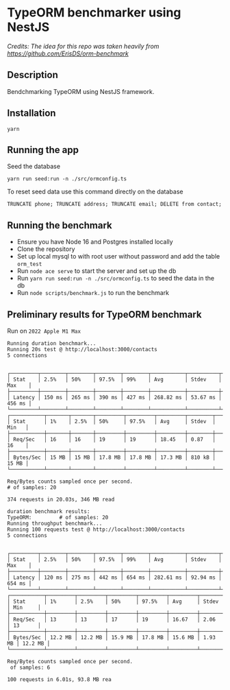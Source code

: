 # TypeORM benchmarker using NestJS
_Credits: The idea for this repo was taken heavily from https://github.com/ErisDS/orm-benchmark_

## Description
Bendchmarking TypeORM using NestJS framework.

## Installation

```
yarn
```

## Running the app
Seed the database
```
yarn run seed:run -n ./src/ormconfig.ts
```

To reset seed data use this command directly on the database
```
TRUNCATE phone; TRUNCATE address; TRUNCATE email; DELETE from contact;
```

## Running the benchmark

- Ensure you have Node 16 and Postgres installed locally
- Clone the repository
- Set up local mysql to with root user without password and add the table `orm_test`
- Run `node ace serve` to start the server and set up the db
- Run `yarn run seed:run -n ./src/ormconfig.ts` to seed the data in the db
- Run `node scripts/benchmark.js` to run the benchmark

## Preliminary results for TypeORM benchmark

Run on `2022 Apple M1 Max `

```
Running duration benchmark...
Running 20s test @ http://localhost:3000/contacts
5 connections


┌─────────┬────────┬────────┬────────┬────────┬───────────┬──────────┬────────┐
│ Stat    │ 2.5%   │ 50%    │ 97.5%  │ 99%    │ Avg       │ Stdev    │ Max    │
├─────────┼────────┼────────┼────────┼────────┼───────────┼──────────┼────────┤
│ Latency │ 150 ms │ 265 ms │ 390 ms │ 427 ms │ 268.82 ms │ 53.67 ms │ 456 ms │
└─────────┴────────┴────────┴────────┴────────┴───────────┴──────────┴────────┘
┌───────────┬───────┬───────┬─────────┬─────────┬─────────┬────────┬───────┐
│ Stat      │ 1%    │ 2.5%  │ 50%     │ 97.5%   │ Avg     │ Stdev  │ Min   │
├───────────┼───────┼───────┼─────────┼─────────┼─────────┼────────┼───────┤
│ Req/Sec   │ 16    │ 16    │ 19      │ 19      │ 18.45   │ 0.87   │ 16    │
├───────────┼───────┼───────┼─────────┼─────────┼─────────┼────────┼───────┤
│ Bytes/Sec │ 15 MB │ 15 MB │ 17.8 MB │ 17.8 MB │ 17.3 MB │ 810 kB │ 15 MB │
└───────────┴───────┴───────┴─────────┴─────────┴─────────┴────────┴───────┘

Req/Bytes counts sampled once per second.
# of samples: 20

374 requests in 20.03s, 346 MB read

duration benchmark results:
TypeORM:         # of samples: 20
Running throughput benchmark...
Running 100 requests test @ http://localhost:3000/contacts
5 connections


┌─────────┬────────┬────────┬────────┬────────┬───────────┬──────────┬────────┐
│ Stat    │ 2.5%   │ 50%    │ 97.5%  │ 99%    │ Avg       │ Stdev    │ Max    │
├─────────┼────────┼────────┼────────┼────────┼───────────┼──────────┼────────┤
│ Latency │ 120 ms │ 275 ms │ 442 ms │ 654 ms │ 282.61 ms │ 92.94 ms │ 654 ms │
└─────────┴────────┴────────┴────────┴────────┴───────────┴──────────┴────────┘
┌───────────┬─────────┬─────────┬─────────┬─────────┬─────────┬─────────┬─────────┐
│ Stat      │ 1%      │ 2.5%    │ 50%     │ 97.5%   │ Avg     │ Stdev   │ Min     │
├───────────┼─────────┼─────────┼─────────┼─────────┼─────────┼─────────┼─────────┤
│ Req/Sec   │ 13      │ 13      │ 17      │ 19      │ 16.67   │ 2.06    │ 13      │
├───────────┼─────────┼─────────┼─────────┼─────────┼─────────┼─────────┼─────────┤
│ Bytes/Sec │ 12.2 MB │ 12.2 MB │ 15.9 MB │ 17.8 MB │ 15.6 MB │ 1.93 MB │ 12.2 MB │
└───────────┴─────────┴─────────┴─────────┴─────────┴─────────┴─────────┴─────────┘

Req/Bytes counts sampled once per second.
 of samples: 6

100 requests in 6.01s, 93.8 MB rea
```
